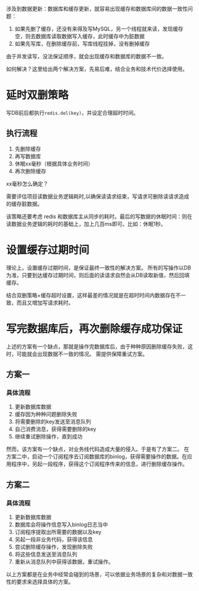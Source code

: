 涉及到数据更新：数据库和缓存更新，就容易出现缓存和数据库间的数据一致性问题：

1. 如果先删了缓存，还没有来得及写MySQL，另一个线程就来读，发现缓存空，则去数据库读取数据写入缓存，此时缓存中为脏数据
2. 如果先写库，在删除缓存前，写库线程挂掉，没有删掉缓存

由于并发读写，没法保证顺序，就会出现缓存和数据库的数据不一致。

如何解决？这里给出两个解决方案，先易后难，结合业务和技术代价选择使用。

# 延时双删策略
写DB前后都执行`redis.del(key)`，并设定合理超时时间。

## 执行流程
1. 先删除缓存
2. 再写数据库
3. 休眠xx毫秒（根据具体业务时间）
4. 再次删除缓存

xx毫秒怎么确定？

需要评估项目读数据业务逻辑耗时,以确保读请求结束，写请求可删除读请求造成的缓存脏数据。

该策略还要考虑 redis 和数据库主从同步的耗时。最后的写数据的休眠时间：则在读数据业务逻辑的耗时的基础上，加上几百ms即可。比如：休眠1秒。

# 设置缓存过期时间
理论上，设置缓存过期时间，是保证最终一致性的解决方案。
所有的写操作以DB为准，只要到达缓存过期时间，则后面的读请求自然会从DB读取新值，然后回填缓存。

结合双删策略+缓存超时设置，这样最差的情况就是在超时时间内数据存在不一致，而且又增加写请求耗时。

# 写完数据库后，再次删除缓存成功保证

上述的方案有一个缺点，那就是操作完数据库后，由于种种原因删除缓存失败，这时，可能就会出现数据不一致的情况。
需提供保障重试方案。

## 方案一
### 具体流程

1. 更新数据库数据
2. 缓存因为种种问题删除失败
3. 将需要删除的key发送至消息队列
4. 自己消费消息，获得需要删除的key
5. 继续重试删除操作，直到成功

然而，该方案有一个缺点，对业务线代码造成大量的侵入。于是有了方案二。
在方案二中，启动一个订阅程序去订阅数据库的binlog，获得需要操作的数据。在应用程序中，另起一段程序，获得这个订阅程序传来的信息，进行删除缓存操作。

## 方案二
### 具体流程

1. 更新数据库数据
2. 数据库会将操作信息写入binlog日志当中
3. 订阅程序提取出所需要的数据以及key
4. 另起一段非业务代码，获得该信息
5. 尝试删除缓存操作，发现删除失败
6. 将这些信息发送至消息队列
7. 重新从消息队列中获得该数据，重试操作。

以上方案都是在业务中经常会碰到的场景，可以依据业务场景的复杂和对数据一致性的要求来选择具体的方案。